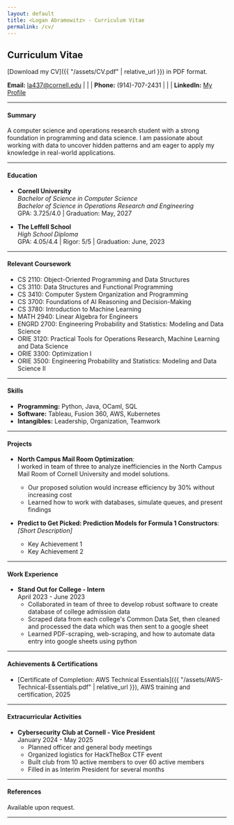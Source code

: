 ```yaml
---
layout: default
title: <Logan Abramowitz> - Curriculum Vitae
permalink: /cv/
---
```

## Curriculum Vitae

[Download my CV]({{ "/assets/CV.pdf" | relative_url }}) in PDF format.


**Email:** [la437@cornell.edu](mailto:la437@cornell.edu) | | | **Phone:** (914)-707-2431 | | | **LinkedIn:** [My Profile](https://www.linkedin.com/in/logan-abramowitz)

---

#### Summary
A computer science and operations research student with a strong foundation in programming and data science. I am passionate about working with data to uncover hidden patterns and am eager to apply my knowledge in real-world applications.

---

#### Education
- **Cornell University**  
  *Bachelor of Science in Computer Science*  
  *Bachelor of Science in Operations Research and Engineering*  
  GPA: 3.725/4.0 | Graduation: May, 2027

- **The Leffell School**  
  *High School Diploma*  
  GPA: 4.05/4.4 | Rigor: 5/5 | Graduation: June, 2023

---

#### Relevant Coursework
- CS 2110: Object-Oriented Programming and Data Structures
- CS 3110: Data Structures and Functional Programming
- CS 3410: Computer System Organization and Programming
- CS 3700: Foundations of AI Reasoning and Decision-Making
- CS 3780: Introduction to Machine Learning 
- MATH 2940: Linear Algebra for Engineers
- ENGRD 2700: Engineering Probability and Statistics: Modeling and Data Science
- ORIE 3120: Practical Tools for Operations Research, Machine Learning and Data Science
- ORIE 3300: Optimization I
- ORIE 3500: Engineering Probability and Statistics: Modeling and Data Science II


---

#### Skills
- **Programming:** Python, Java, OCaml, SQL 
- **Software:** Tableau, Fusion 360, AWS, Kubernetes
- **Intangibles:** Leadership, Organization, Teamwork

---

#### Projects
- **North Campus Mail Room Optimization**:  
  I worked in team of three to analyze inefficiencies in the North Campus Mail Room of Cornell University and model solutions.
  - Our proposed solution would increase efficiency by 30% without increasing cost  
  - Learned how to work with databases, simulate queues, and present findings  

- **Predict to Get Picked: Prediction Models for Formula 1 Constructors**:  
  *[Short Description]*  
  - Key Achievement 1  
  - Key Achievement 2  

---

#### Work Experience
- **Stand Out for College - Intern**  
  April 2023 - June 2023
  - Collaborated in team of three to develop robust software to create database of college admission data
  - Scraped data from each college's Common Data Set, then cleaned and processed the data which was then sent to a google sheet
  - Learned PDF-scraping, web-scraping, and how to automate data entry into google sheets using python
  
---

#### Achievements & Certifications
- [Certificate of Completion: AWS Technical Essentials]({{ "/assets/AWS-Technical-Essentials.pdf" | relative_url }}), AWS training and certification, 2025  

---

#### Extracurricular Activities
- **Cybersecurity Club at Cornell - Vice President**  
  January 2024 - May 2025
  - Planned officer and general body meetings
  - Organized logistics for HackTheBox CTF event
  - Built club from 10 active members to over 60 active members
  - Filled in as Interim President for several months

---

#### References
Available upon request.

---
